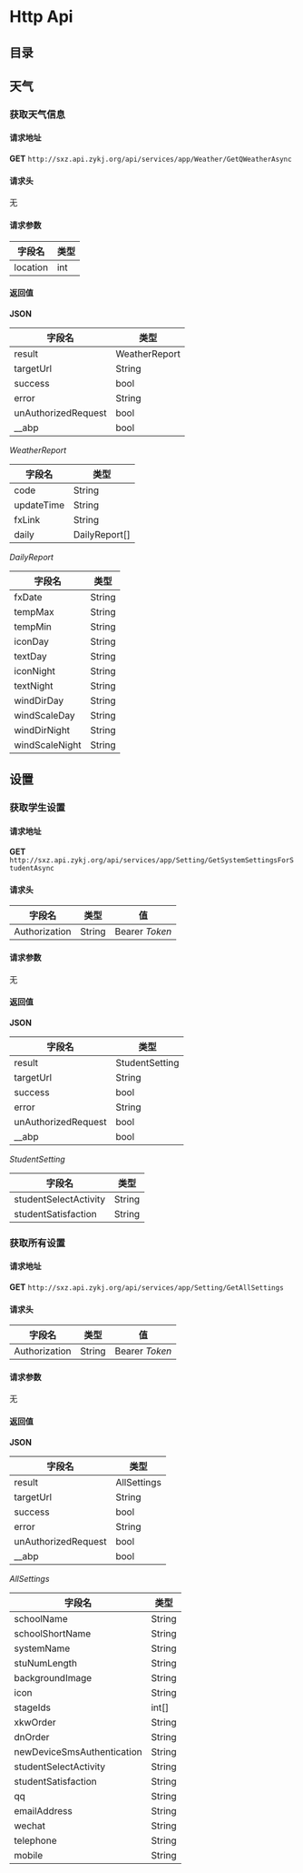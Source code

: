 # Http Api
## 目录

## 天气
### 获取天气信息
#### 请求地址
**GET** ` http://sxz.api.zykj.org/api/services/app/Weather/GetQWeatherAsync `
#### 请求头
无
#### 请求参数
| 字段名 | 类型 |
| ------------ | ------------ |
| location | int |
#### 返回值
**JSON**

| 字段名 | 类型 |
| ------------ | ------------ |
| result | WeatherReport |
| targetUrl | String |
| success | bool |
| error | String |
| unAuthorizedRequest | bool |
| __abp | bool |

*WeatherReport*

| 字段名 | 类型 |
| ------------ | ------------ |
| code | String |
| updateTime | String |
| fxLink | String |
| daily | DailyReport[] |

*DailyReport*

| 字段名 | 类型 |
| ------------ | ------------ |
| fxDate | String |
| tempMax | String |
| tempMin | String |
| iconDay | String |
| textDay | String |
| iconNight | String |
| textNight | String |
| windDirDay | String |
| windScaleDay | String |
| windDirNight | String |
| windScaleNight | String |

## 设置
### 获取学生设置
#### 请求地址
**GET** ` http://sxz.api.zykj.org/api/services/app/Setting/GetSystemSettingsForStudentAsync `
#### 请求头
|字段名|类型|值|
|-|-|-|
|Authorization|String|Bearer *Token* |
#### 请求参数
无
#### 返回值
**JSON**

| 字段名 | 类型 |
| ------------ | ------------ |
| result | StudentSetting |
| targetUrl | String |
| success | bool |
| error | String |
| unAuthorizedRequest | bool |
| __abp | bool |

*StudentSetting*

|字段名|类型|
|-|-|
|studentSelectActivity|String|
|studentSatisfaction|String|
### 获取所有设置
#### 请求地址
**GET** `http://sxz.api.zykj.org/api/services/app/Setting/GetAllSettings`
#### 请求头
|字段名|类型|值|
|-|-|-|
|Authorization|String|Bearer *Token* |
#### 请求参数
无
#### 返回值
**JSON**

| 字段名 | 类型 |
| ------------ | ------------ |
| result | AllSettings |
| targetUrl | String |
| success | bool |
| error | String |
| unAuthorizedRequest | bool |
| __abp | bool |

*AllSettings*

| 字段名 | 类型 |
| ------------ | ------------ |
| schoolName|String|
|schoolShortName|String|
|systemName|String|
|stuNumLength|String|
|backgroundImage|String|
|icon|String|
|stageIds|int[]|
|xkwOrder|String|
|dnOrder|String|
|newDeviceSmsAuthentication|String|
|studentSelectActivity|String|
|studentSatisfaction|String|
|qq|String|
|emailAddress|String|
|wechat|String|
|telephone|String|
|mobile|String|


